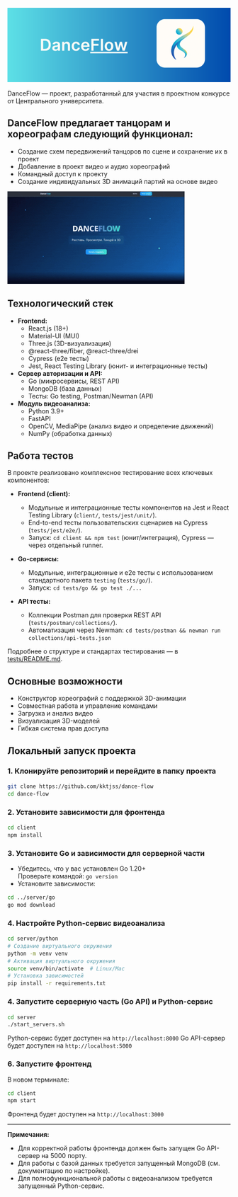 ![Banner](banner.png)

DanceFlow — проект, разработанный для участия в проектном конкурсе от Центрального университета.

## DanceFlow предлагает танцорам и хореографам следующий функционал:

- Создание схем передвижений танцоров по сцене и сохранение их в проект
- Добавление в проект видео и аудио хореографий
- Командный доступ к проекту
- Создание индивидуальных 3D анимаций партий на основе видео

![Preview](preview1.gif)

## Технологический стек

- **Frontend:**
  - React.js (18+)
  - Material-UI (MUI)
  - Three.js (3D-визуализация)
  - @react-three/fiber, @react-three/drei
  - Cypress (e2e тесты)
  - Jest, React Testing Library (юнит- и интеграционные тесты)
- **Сервер авторизации и API:**
  - Go (микросервисы, REST API)
  - MongoDB (база данных)
  - Тесты: Go testing, Postman/Newman (API)
- **Модуль видеоанализа:**
  - Python 3.9+
  - FastAPI
  - OpenCV, MediaPipe (анализ видео и определение движений)
  - NumPy (обработка данных)

## Работа тестов

В проекте реализовано комплексное тестирование всех ключевых компонентов:

- **Frontend (client):**

  - Модульные и интеграционные тесты компонентов на Jest и React Testing Library (`client/`, `tests/jest/unit/`).
  - End-to-end тесты пользовательских сценариев на Cypress (`tests/jest/e2e/`).
  - Запуск: `cd client && npm test` (юнит/интеграция), Cypress — через отдельный runner.

- **Go-сервисы:**

  - Модульные, интеграционные и e2e тесты с использованием стандартного пакета `testing` (`tests/go/`).
  - Запуск: `cd tests/go && go test ./...`

- **API тесты:**
  - Коллекции Postman для проверки REST API (`tests/postman/collections/`).
  - Автоматизация через Newman: `cd tests/postman && newman run collections/api-tests.json`

Подробнее о структуре и стандартах тестирования — в [tests/README.md](tests/README.md).

## Основные возможности

- Конструктор хореографий с поддержкой 3D-анимации
- Совместная работа и управление командами
- Загрузка и анализ видео
- Визуализация 3D-моделей
- Гибкая система прав доступа

## Локальный запуск проекта

### 1. Клонируйте репозиторий и перейдите в папку проекта

```bash
git clone https://github.com/kktjss/dance-flow
cd dance-flow
```

### 2. Установите зависимости для фронтенда

```bash
cd client
npm install
```

### 3. Установите Go и зависимости для серверной части

- Убедитесь, что у вас установлен Go 1.20+  
  Проверьте командой: `go version`
- Установите зависимости:

```bash
cd ../server/go
go mod download
```

### 4. Настройте Python-сервис видеоанализа

```bash
cd server/python
# Создание виртуального окружения
python -m venv venv
# Активация виртуального окружения
source venv/bin/activate  # Linux/Mac
# Установка зависимостей
pip install -r requirements.txt
```

### 4. Запустите серверную часть (Go API) и Python-сервис

```bash
cd server
./start_servers.sh
```

Python-сервис будет доступен на `http://localhost:8000`
Go API-сервер будет доступен на `http://localhost:5000`

### 6. Запустите фронтенд

В новом терминале:

```bash
cd client
npm start
```

Фронтенд будет доступен на `http://localhost:3000`

---

**Примечания:**

- Для корректной работы фронтенда должен быть запущен Go API-сервер на 5000 порту.
- Для работы с базой данных требуется запущенный MongoDB (см. документацию по настройке).
- Для полнофункциональной работы с видеоанализом требуется запущенный Python-сервис.
